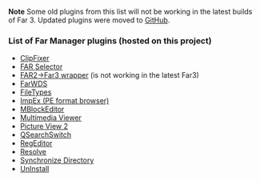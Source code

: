 **Note** Some old plugins from this list will not be working in the latest
builds of Far 3. Updated plugins were moved to [GitHub](https://github.com/Maximus5/FarPlugins).

### List of Far Manager plugins (hosted on this project) ###
  * [ClipFixer](ClipFixer.md)
  * [FAR Selector](FARSelector.md)
  * [FAR2->Far3 wrapper](Far3Wrapper.md) (is not working in the latest Far3)
  * [FarWDS](FarWDS.md)
  * [FileTypes](FileTypes.md)
  * [ImpEx (PE format browser)](ImpEx.md)
  * [MBlockEditor](MBlockEditor.md)
  * [Multimedia Viewer](MMView.md)
  * [Picture View 2](PicView.md)
  * [QSearchSwitch](QSearchSwitch.md)
  * [RegEditor](RegEditor.md)
  * [Resolve](Resolve.md)
  * [Synchronize Directory](DirSync.md)
  * [UnInstall](UnInstall.md)